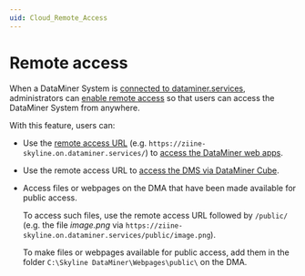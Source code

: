 ```yaml
---
uid: Cloud_Remote_Access
---
```


# Remote access

When a DataMiner System is [connected to dataminer.services](xref:Connecting_your_DataMiner_System_to_the_cloud), administrators can [enable remote access](xref:Controlling_remote_access) so that users can access the DataMiner System from anywhere.

With this feature, users can:

- Use the [remote access URL](xref:Cloud_Remote_Access_URL) (e.g. `https://ziine-skyline.on.dataminer.services/`) to [access the DataMiner web apps](xref:Accessing_web_apps_remotely).

- Use the remote access URL to [access the DMS via DataMiner Cube](xref:Accessing_DMS_remotely_with_Cube).

- Access files or webpages on the DMA that have been made available for public access.<!-- RN 38426 -->

  To access such files, use the remote access URL followed by `/public/` (e.g. the file *image.png* via `https://ziine-skyline.on.dataminer.services/public/image.png`).

  To make files or webpages available for public access, add them in the folder `C:\Skyline DataMiner\Webpages\public\` on the DMA.
